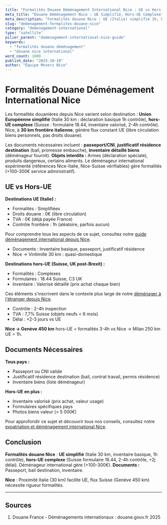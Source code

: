 ```yaml
---
title: "Formalités Douane Déménagement International Nice : UE vs Hors-UE 2025"
meta_title: "Douane Déménagement Nice : UE Simplifié, Hors-UE Complexe"
meta_description: "Formalités douane Nice : UE (Italie) simplifié 1h, hors-UE (Suisse) complexe formulaires 2-4h. Inventaire, justificatifs. Guide."
slug: "demenagement-formalites-douane-nice"
category: "demenagement-international"
type: "satellite"
pilier_parent: "demenagement-international-nice-guide"
keywords:
  - "formalités douane déménagement"
  - "douane nice international"
word_count: 1000
publish_date: "2025-10-19"
author: "Équipe Moverz Nice"
---
```


# Formalités Douane Déménagement International Nice

Les formalités douanières depuis Nice varient selon destination : **Union Européenne simplifié** (Italie 30 km : déclaration basique 1h contrôle), **hors-UE complexe** (Suisse : formulaire 18.44, inventaire valorisé, 2-4h contrôle). Nice, à **30 km frontière italienne**, génère flux constant UE (libre circulation biens personnels, pas droits douane).

Les documents nécessaires incluent : **passeport/CNI**, **justificatif résidence destination** (bail, promesse embauche), **inventaire détaillé biens** (déménageur fournit). **Objets interdits :** Armes (déclaration spéciale), produits dangereux, certains aliments. Le déménageur international expérimenté (références Nice-Italie, Nice-Suisse vérifiables) gère formalités (+100-300€ service administratif).

## UE vs Hors-UE

**Destinations UE (Italie) :**
- Formalités : Simplifiées
- Droits douane : 0€ (libre circulation)
- TVA : 0€ (déjà payée France)
- Contrôle frontière : 1h (aléatoire, parfois aucun)

Pour comprendre tous les aspects de ce sujet, consultez notre [guide déménagement international depuis Nice](/blog/international/demenagement-international-nice-guide).

- Documents : Inventaire basique, passeport, justificatif résidence
- Nice → Vintimille 30 km : quasi-domestique

**Destinations hors-UE (Suisse, UK post-Brexit) :**
- Formalités : Complexes
- Formulaires : 18.44 Suisse, C3 UK
- Inventaire : Valorisé détaillé (prix achat chaque bien)

Ces éléments s'inscrivent dans le contexte plus large de notre [déménager à l'étranger depuis Nice](/blog/international/demenagement-international-nice-guide).

- Contrôle : 2-4h inspection
- TVA : 7,7% Suisse (objets neufs < 6 mois)
- Délai : +2-3 jours vs UE

**Nice → Genève 450 km** hors-UE = formalités 3-4h vs Nice → Milan 250 km UE = 1h.

## Documents Nécessaires

**Tous pays :**
- Passeport ou CNI valide
- Justificatif résidence destination (bail, contrat travail, permis résidence)
- Inventaire biens (liste déménageur)

**Hors-UE en plus :**
- Inventaire valorisé (prix achat, valeur usage)
- Formulaires spécifiques pays
- Photos biens valeur (> 5 000€)


Pour approfondir ce sujet et découvrir tous nos conseils, consultez notre [expatriation et déménagement international Nice](/blog/international/demenagement-international-nice-guide).

## Conclusion

**Formalités douane Nice** : **UE simplifié** (Italie 30 km, inventaire basique, 1h contrôle), **hors-UE complexe** (Suisse formulaire 18.44, 2-4h contrôle, +2j délai). Déménageur international gère (+100-300€). **Documents :** Passeport, bail destination, inventaire.

**Nice** : Proximité Italie (30 km) facilite UE, flux Suisse (Genève 450 km) nécessite rigueur formalités.

---

## Sources

1. Douane France - Déménagements internationaux : douane.gouv.fr 2025


